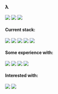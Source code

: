 ### λ

![](https://img.shields.io/badge/OS-Linux-informational?style=flat&logo=Linux&logoColor=white&color=7f7d7c)
![](https://img.shields.io/badge/Distro-Manjaro-informational?style=flat&logo=Manjaro&logoColor=white&color=39918c)
![](https://img.shields.io/badge/Editor-VSCode-informational?style=flat&logo=visual-studio-code&logoColor=white&color=d0b49f)


#### Current stack:
![](https://img.shields.io/badge/Mongo-informational?style=flat&logo=MongoDB&logoColor=white&color=39918c)
![](https://img.shields.io/badge/Express-informational?style=flat&logo=Typescript&logoColor=white&color=2f435a)
![](https://img.shields.io/badge/Angular-informational?style=flat&logo=Angular&logoColor=white&color=933b27)
![](https://img.shields.io/badge/Node.js-informational?style=flat&logo=Node.js&logoColor=white&color=39918c)
![](https://img.shields.io/badge/Typescript-informational?style=flat&logo=Typescript&logoColor=white&color=2f435a)

#### Some experience with:
![](https://img.shields.io/badge/Python-informational?style=flat&logo=Python&logoColor=white&color=39918c)
![](https://img.shields.io/badge/Django-informational?style=flat&logo=Django&logoColor=white&color=39918c)
![](https://img.shields.io/badge/PortgreSQl-informational?style=flat&logo=postgresql&logoColor=white&color=3792cb)
![](https://img.shields.io/badge/Vue.js-informational?style=flat&logo=Vue.js&logoColor=white&color=39918c)

#### Interested with:
<!-- ![](https://img.shields.io/badge/D3.js/p5.js/Processing-informational?style=flat&logo=Tableau&logoColor=white&color=ff8b3d) -->
<!--![](https://img.shields.io/badge/Julia-informational?style=flat&logo=Julia&logoColor=white&color=DA70D6)
![](https://img.shields.io/badge/R-informational?style=flat&logo=R&logoColor=white&color=187bcd) -->
![](https://img.shields.io/badge/Node.js-informational?style=flat&logo=Node.js&logoColor=white&color=39918c)
![](https://img.shields.io/badge/Rust-informational?style=flat&logo=Rust&logoColor=white&color=ab6b51)
<!--![](https://img.shields.io/badge/Python-informational?style=flat&logo=Python&logoColor=white&color=228B22) -->

<!-- ![](https://img.shields.io/badge/Unity/C&#9839;-Informational?style=flat&logo=unity&logoColor=white&color=00008B) -->

<!-- ![](https://img.shields.io/badge/OpenGL-informational?style=flat&logo=OpenGL&logoColor=white&color=blue)
![](https://img.shields.io/badge/WebGL-informational?style=flat&logo=WebGL&logoColor=white&color=red) -->

<!-- <a href="https://observablehq.com/d/16abef2c19828e52"><img src="untitled (1).svg"></a> -->


<!-- ![](https://img.shields.io/badge/Rust-informational?style=flat&logo=Rust&logoColor=white&color=865840)
![](https://img.shields.io/badge/Haskell-informational?style=flat&logo=Haskell&logoColor=white&color=7b33fb)  -->


<!-- ![](https://img.shields.io/badge/Python-informational?style=flat&logo=Python&logoColor=white&color=296d98)
![](https://img.shields.io/badge/PostgreSQL-informational?style=flat&logo=PostgreSQL&logoColor=white&color=296d98) -->

<!-- <a href="https://wakatime.com"><img src="https://wakatime.com/share/@defun99/18e0e2ac-a468-4feb-8ea2-258151bb2672.png" /></a> -->
<!-- <a href="https://wakatime.com"><img src="https://wakatime.com/share/@defun99/af02bf10-ea2b-42b4-ae4b-0a982dc9841c.png" /></a> -->

<!-- <a href="https://wakatime.com"><img src="https://wakatime.com/share/@defun99/59205e29-42f8-4a60-b0b7-1398ec3ee921.png" /></a> -->

<!--
**defun99/defun99** is a ✨ _special_ ✨ repository because its `README.md` (this file) appears on your GitHub profile.

Here are some ideas to get you started:

- 🔭 I’m currently working on Express API + Mongo
- 🌱 I’m currently learning server-side programming and Huskell
- 💬 Ask me about anything
- 😄 Pronouns: Nik
- ⚡ Fun fact: ...
-->
